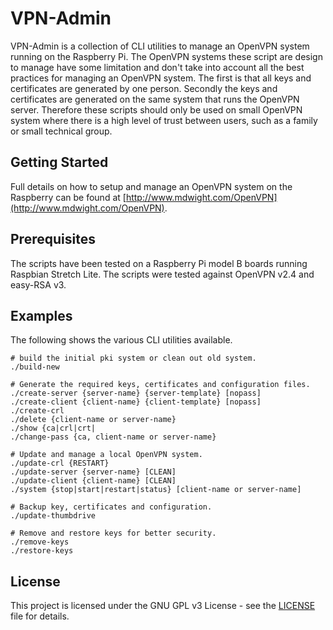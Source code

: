# VPN-Admin

VPN-Admin is a collection of CLI utilities to manage an OpenVPN system running on the Raspberry Pi.  The OpenVPN systems these script are design to manage have some limitation and don't take into account all the best practices for managing an OpenVPN system.  The first is that all keys and certificates are generated by one person.  Secondly the keys and certificates are generated on the same system that runs the OpenVPN server.  Therefore these scripts should only be used on small OpenVPN system where there is a high level of trust between users, such as a family or small technical group. 

## Getting Started

Full details on how to setup and manage an OpenVPN system on the Raspberry can be found at [http://www.mdwight.com/OpenVPN](http://www.mdwight.com/OpenVPN).

## Prerequisites

The scripts have been tested on a Raspberry Pi model B boards running Raspbian Stretch Lite.   The scripts were tested against OpenVPN v2.4 and easy-RSA v3.

## Examples

The following shows the various CLI utilities available.

```
# build the initial pki system or clean out old system.
./build-new

# Generate the required keys, certificates and configuration files.
./create-server {server-name} {server-template} [nopass]
./create-client {client-name} {client-template} [nopass]
./create-crl
./delete {client-name or server-name}
./show {ca|crl|crt|
./change-pass {ca, client-name or server-name}

# Update and manage a local OpenVPN system.
./update-crl {RESTART}
./update-server {server-name} [CLEAN]
./update-client {client-name} [CLEAN]
./system {stop|start|restart|status} [client-name or server-name]

# Backup key, certificates and configuration.  
./update-thumbdrive

# Remove and restore keys for better security.
./remove-keys
./restore-keys

```

## License

This project is licensed under the GNU GPL v3 License - see the [LICENSE](LICENSE) file for details.